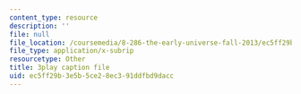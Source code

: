 ```yaml
---
content_type: resource
description: ''
file: null
file_location: /coursemedia/8-286-the-early-universe-fall-2013/ec5ff29b3e5b5ce28ec391ddfbd9dacc_KY91PsqCy_8.vtt
file_type: application/x-subrip
resourcetype: Other
title: 3play caption file
uid: ec5ff29b-3e5b-5ce2-8ec3-91ddfbd9dacc
---
```

